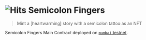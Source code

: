 # ![Hits](https://hits.seeyoufarm.com/api/count/incr/badge.svg?url=https%3A%2F%2Fgithub.com%2Fthisispalash%2Fsemicolon&count_bg=%2340D31F&title_bg=%236C6E68&icon=&icon_color=%23111010&title=views&edge_flat=false) Semicolon Fingers
> Mint a [heartwarming] story with a semicolon tattoo as an NFT

Semicolon Fingers Main Contract deployed on [`mumbai` testnet](https://mumbai.polygonscan.com/address/0x964d85d9D41615450dFC90c6571a9bF552aCE015).
